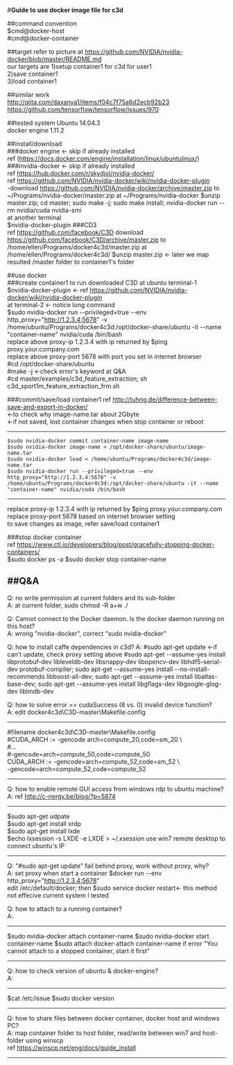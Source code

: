 #**Guide to use docker image file for c3d**

##command convention  
$cmd@docker-host  
\#cmd@docker-container

##target
refer to picture at https://github.com/NVIDIA/nvidia-docker/blob/master/README.md  
our targets are
1)setup container1 for c3d for user1  
2)save container1   
3)load container1    

##similar work  
  http://qiita.com/daxanya1/items/f04c7f75a6d2ecb92b23  
  https://github.com/tensorflow/tensorflow/issues/970  
  
##tested system
Ubuntu 14.04.3  
docker engine 1.11.2 

##install/download  
###docker engine <- skip if already installed  
ref (https://docs.docker.com/engine/installation/linux/ubuntulinux/)  
###invidia-docker  <- skip if already installed  
ref https://hub.docker.com/r/skydjol/nvidia-docker/  
ref https://github.com/NVIDIA/nvidia-docker/wiki/nvidia-docker-plugin	
-download https://github.com/NVIDIA/nvidia-docker/archive/master.zip to ~/Programs/nvidia-docker/master.zip 
at ~/Programs/nvidia-docker
	$unzip master.zip; cd master; sudo make -j; sudo make install; nvidia-docker run --rm nvidia/cuda nvidia-smi  
at another terminal  
	$nvidia-docker-plugin
###CD3  
ref https://github.com/facebook/C3D
download https://github.com/facebook/C3D/archive/master.zip to /home/ellen/Programs/docker4c3d/master.zip
at /home/ellen/Programs/docker4c3d/
	$unzip master.zip <- later we map resulted /master folder to container1's folder

##use docker  
###create container1 to run downloaded C3D
at ubuntu terminal-1  
	$nvidia-docker-plugin <- ref https://github.com/NVIDIA/nvidia-docker/wiki/nvidia-docker-plugin  
at terminal-2 <- notice long command  
 $sudo nvidia-docker run --privileged=true --env http_proxy="http://1.2.3.4:5678" -v /home/ubuntu/Programs/docker4c3d:/opt/docker-share/ubuntu -it --name "container-name" nvidia/cuda /bin/bash  
replace above proxy-ip 1.2.3.4 with ip returned by $ping proxy.your.company.com  
replace above proxy-port 5678 with port you set in internet browser  
	\#cd /opt/docker-share/ubuntu    
	#make -j  <-check error's keyword at Q&A  
	#cd master/examples/c3d_feature_extraction; sh c3d_sport1m_feature_extraction_frm.sh  
	
###commit/save/load container1 
ref http://tuhrig.de/difference-between-save-and-export-in-docker/  
	<-to check why image-name.tar about 2Gbyte  
	<-if not saved, lost container changes when stop container or reboot  
***
	$sudo nvidia-docker commit container-name image-name    
	$sudo nvidia-docker image-name > /opt/docker-share/ubuntu/image-name.tar  
	$sudo nvidia-docker load < /home/ubuntu/Programs/docker4c3d/image-name.tar  
	$sudo nvidia-docker run --privileged=true --env http_proxy="http://1.2.3.4:5678" -v /home/ubuntu/Programs/docker4c3d:/opt/docker-share/ubuntu -it --name "container-name" nvidia/cuda /bin/bash  
***	
replace proxy-ip 1.2.3.4 with ip returned by $ping proxy.your.company.com  
replace proxy-port 5678 based on internet browser setting  
to save changes as image, refer save/load container1  

###stop docker container  
ref https://www.ctl.io/developers/blog/post/gracefully-stopping-docker-containers/  
	$sudo docker ps -a
	$sudo docker stop container-name

##Q&A
-----------------
Q: no write permission at current folders and its sub-folder  
A: at current folder, sudo chmod -R a+w ./  

Q: Cannot connect to the Docker daemon. Is the docker daemon running on this host?  
A: wrong "nvidia-docker", correct "sudo nvidia-docker"

Q: how to install caffe dependencies in c3d?
A:
	\#sudo apt-get update <-if can't update, check proxy setting above
	\#sudo apt-get --assume-yes install libprotobuf-dev libleveldb-dev libsnappy-dev libopencv-dev libhdf5-serial-dev protobuf-compiler; sudo apt-get --assume-yes install --no-install-recommends libboost-all-dev; sudo apt-get --assume-yes install libatlas-base-dev; sudo apt-get --assume-yes install libgflags-dev libgoogle-glog-dev liblmdb-dev 

Q: how to solve error == cudaSuccess (8 vs. 0)  invalid device function?  
A: edit docker4c3d\C3D-master\Makefile.config    
***  
\#filename docker4c3d\C3D-master\Makefile.config  
\#CUDA_ARCH := -gencode arch=compute_20,code=sm_20 \\  
\#\...  
\#-gencode=arch=compute_50,code=compute_50  
CUDA_ARCH := -gencode=arch=compute_52,code=sm_52  \\  
-gencode=arch=compute_52,code=compute_52  
***

Q: how to enable remote GUI access from windows rdp to ubuntu machine?
A: ref http://c-nergy.be/blog/?p=5874   
***
   $sudo apt-get udpate  
   $sudo apt-get install xrdp  
   $sudo apt-get install lxde  
   $echo lxsession -s LXDE -e LXDE > ~/.xsession 
   use win7 remote desktop to connect ubuntu's IP  
***

Q: "\#sudo apt-get update" fail behind proxy, work without proxy, why?  
A: set proxy when start a container $docker run --env http_proxy="http://1.2.3.4:5678"   
edit /etc/default/docker; then $sudo service docker restart<- this method not effecive current system I tested

Q: how to attach to a running container?  
A:
***
$sudo nvidia-docker attach container-name
$sudo nvidia-docker start container-name
$sudo attach docker-attach container-name
if error "You cannot attach to a stopped container, start it first"
***

Q: how to check version of ubuntu & docker-engine?  
A:
***
$cat /etc/issue
$sudo docker version
***

Q: how to share files between docker container, docker host and windows PC?  
A: map container folder to host folder, read/write between win7 and host-folder using winscp  
ref https://winscp.net/eng/docs/guide_install

---------------

